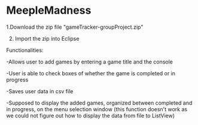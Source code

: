 # MeepleMadness

1.Download the zip file "gameTracker-groupProject.zip"

2. Import the zip into Eclipse

Functionalities:

-Allows user to add games by entering a game title and the console

-User is able to check boxes of whether the game is completed or in progress

-Saves user data in csv file

-Supposed to display the added games, organized between completed and in progress, on the menu selection window 
(this function doesn't work as we could not figure out how to display the data from file to ListView)
